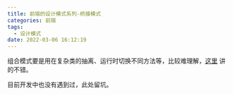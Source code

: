 ```yaml
---
title: 前端的设计模式系列-桥接模式
categories: 前端
tags:
  - 设计模式
date: 2022-03-06 16:12:19
---
```


组合模式要是用在复杂类的抽离、运行时切换不同方法等，比较难理解，[这里](https://refactoringguru.cn/design-patterns/bridge) 讲的不错。

目前开发中也没有遇到过，此处留坑。
